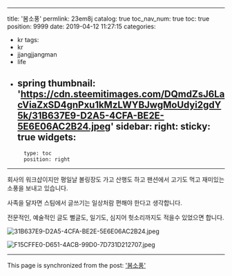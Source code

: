 
---
title: '봄소풍'
permlink: 23em8j
catalog: true
toc_nav_num: true
toc: true
position: 9999
date: 2019-04-12 11:27:15
categories:
- kr
tags:
- kr
- jjangjjangman
- life
- spring
thumbnail: 'https://cdn.steemitimages.com/DQmdZsJ6LacViaZxSD4gnPxu1kMzLWYBJwgMoUdyi2gdY5k/31B637E9-D2A5-4CFA-BE2E-5E6E06AC2B24.jpeg'
sidebar:
    right:
        sticky: true
widgets:
    -
        type: toc
        position: right
---


회사의 워크샵이지만 
평일날 볼링장도 가고 
산행도 하고 
팬션에서 고기도 먹고 
재미있는 소풍을 보내고 있습니다.  

사족을 달자면
스팀에서 글쓰기는 일상처람 편해야 한다고 생각합니다.  

전문적인, 예술적인 글도
뻘글도, 일기도,
심지어 헛소리까지도 
적을수 있었으면 합니다.  

![31B637E9-D2A5-4CFA-BE2E-5E6E06AC2B24.jpeg](https://cdn.steemitimages.com/DQmdZsJ6LacViaZxSD4gnPxu1kMzLWYBJwgMoUdyi2gdY5k/31B637E9-D2A5-4CFA-BE2E-5E6E06AC2B24.jpeg)

![F15CFFE0-D651-4ACB-99D0-7D731D212707.jpeg](https://cdn.steemitimages.com/DQmbK3e9a2Yy22AzUGGnLz83bUVqJKnuQPqFBfpbL18cXCD/F15CFFE0-D651-4ACB-99D0-7D731D212707.jpeg)

- - -

This page is synchronized from the post: ['봄소풍'](https://steemit.com/@kingbit/23em8j)
